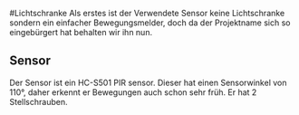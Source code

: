 #Lichtschranke
Als erstes ist der Verwendete Sensor keine Lichtschranke sondern ein einfacher Bewegungsmelder, doch da der Projektname sich so eingebürgert hat behalten wir ihn nun.
## Sensor
Der Sensor ist ein HC-S501 PIR sensor. Dieser hat einen Sensorwinkel von 110°, daher erkennt er Bewegungen auch schon sehr früh. Er hat 2 Stellschrauben.

